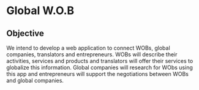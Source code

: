 # Global W.O.B

## Objective

We intend to develop a web application to connect WOBs, global companies, translators and entrepreneurs. WOBs will describe their activities, services and products and translators will offer their services to globalize this information. Global companies will research for WObs using this app and entrepreneurs will support the negotiations between WOBs and global companies.
